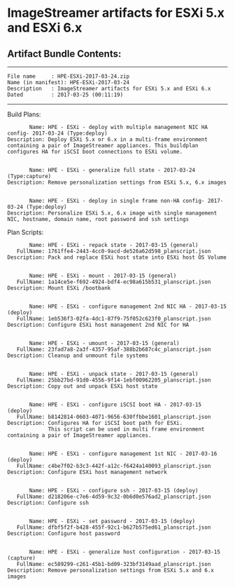 # ImageStreamer artifacts for ESXi 5.x and ESXi 6.x

## Artifact Bundle Contents:


--------------------------------------------------------------------------------
	File name	  : HPE-ESXi-2017-03-24.zip
	Name (in manifest): HPE-ESXi-2017-03-24
	Description	  : ImageStreamer artifacts for ESXi 5.x and ESXi 6.x
	Dated		  : 2017-03-25 (00:11:19)
--------------------------------------------------------------------------------

Build Plans:

	       Name: HPE - ESXi - deploy with multiple management NIC HA config- 2017-03-24 (Type:deploy)
	Description: Deploy ESXi 5.x or 6.x in a multi-frame environment containing a pair of ImageStreamer appliances. This buildplan configures HA for iSCSI boot connections to ESXi volume.


	       Name: HPE - ESXi - generalize full state - 2017-03-24 (Type:capture)
	Description: Remove personalization settings from ESXi 5.x, 6.x images


	       Name: HPE - ESXi - deploy in single frame non-HA config- 2017-03-24 (Type:deploy)
	Description: Personalize ESXi 5.x, 6.x image with single management NIC, hostname, domain name, root password and ssh settings



Plan Scripts:

	       Name: HPE - ESXi - repack state - 2017-03-15 (general)
	   FullName: 1761ffe4-2443-4cc0-9acd-de526a62d598_planscript.json
	Description: Pack and replace ESXi host state into ESXi host OS Volume


	       Name: HPE - ESXi - mount - 2017-03-15 (general)
	   FullName: 1a14ce5e-f692-4924-bdf4-ec98a615b531_planscript.json
	Description: Mount ESXi /bootbank


	       Name: HPE - ESXi - configure management 2nd NIC HA - 2017-03-15 (deploy)
	   FullName: 1eb536f3-02fa-4dc1-87f9-75f052c623f0_planscript.json
	Description: Configure ESXi host management 2nd NIC for HA


	       Name: HPE - ESXi - umount - 2017-03-15 (general)
	   FullName: 23fad7a8-2a3f-4357-95af-388b2b687c4c_planscript.json
	Description: Cleanup and unmount file systems


	       Name: HPE - ESXi - unpack state - 2017-03-15 (general)
	   FullName: 25bb27bd-91d0-4556-9f14-1ebf00962205_planscript.json
	Description: Copy out and unpack ESXi host state


	       Name: HPE - ESXi - configure iSCSI boot HA - 2017-03-15 (deploy)
	   FullName: b8142814-0603-4071-9656-630ffbbe1601_planscript.json
	Description: Configures HA for iSCSI boot path for ESXi. 
	             This script can be used in multi frame environment containing a pair of ImageStreamer appliances.


	       Name: HPE - ESXi - configure management 1st NIC - 2017-03-16 (deploy)
	   FullName: c4be7f02-b3c3-442f-a12c-f6424a140093_planscript.json
	Description: Configure ESXi host management network


	       Name: HPE - ESXi - configure ssh - 2017-03-15 (deploy)
	   FullName: d218206e-c7e6-4d59-9c32-0b6d0e576ad2_planscript.json
	Description: Configure ssh


	       Name: HPE - ESXi - set password - 2017-03-15 (deploy)
	   FullName: dfbf5f2f-b428-455f-92c1-b627b575ed61_planscript.json
	Description: Configure host password


	       Name: HPE - ESXi - generalize host configuration - 2017-03-15 (capture)
	   FullName: ec589299-c261-45b1-bd09-323bf3149aad_planscript.json
	Description: Remove personalization settings from ESXi 5.x and 6.x images


